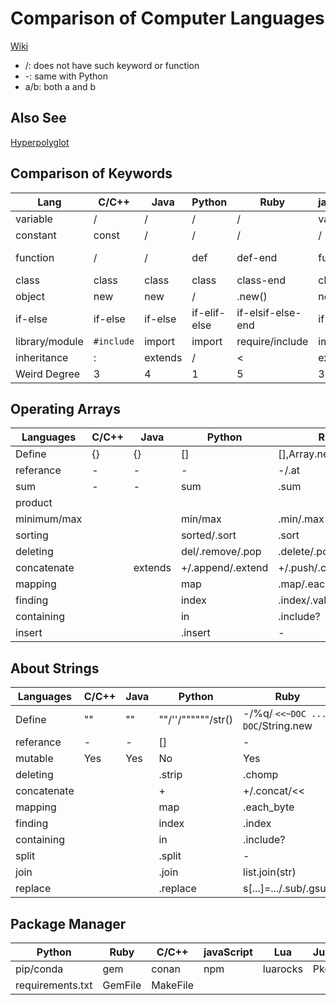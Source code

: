 # Comparison of Computer Languages

[Wiki](https://en.wikipedia.org/wiki/Comparison_of_programming_languages_(syntax))

* /: does not have such keyword or function
* -: same with Python
* a/b: both a and b

## Also See
[Hyperpolyglot](http://hyperpolyglot.org/)

## Comparison of Keywords

| Lang           | C/C++      | Java    | Python       | Ruby              | javaScript | go      | swift   | scala   | php             | julia              |
| -------------- | ---------- | ------- | ------------ | ----------------- | ---------- | ------- | ------- | ------- | --------------- | ------------------ |
| variable       | /         | /      | /           | /                | var/let    | var     | var     | var     | /              | /                 |
| constant       | const      | /      | /           | /                | /         | const   | let     | val     | define          | /                 |
| function       | /         | /      | def          | def-end           | function   | func    | func    | def     | function        | function-end       |
| class          | class      | class   | class        | class-end         | class      | /      | class   | class   | class           | /                 |
| object         | new        | new     | /           | .new()            | new        | /      | /      | new     | new             | /                 |
| if-else        | if-else    | if-else | if-elif-else | if-elsif-else-end | if-else    | if-else | if-else | if-else | if-elseif-else  | if-elseif-else-end |
| library/module | `#include` | import  | import       | require/include   | import     | import  | import  | import  | include/require | import/using       |
| inheritance    | :          | extends | /           | <                 | extends    | /      | :       | extends | extends         |                    |
| Weird Degree   | 3          | 4       | 1            | 5                 | 3          | 5       | 2       | 3       | 5               | 4                  |



## Operating Arrays

| Languages   | C/C++ | Java    | Python            | Ruby                    | javaScript    | go   | swift         | scala | php  | julia         |
| ----------- | ----- | ------- | ----------------- | ----------------------- | ------------- | ---- | ------------- | ----- | ---- | ------------- |
| Define      | {}    | {}      | []                | [],Array.new,Array[]    | [],Array()    | var  | var           |       |      | [],Array{}    |
| referance   | -     | -       | -                 | -/.at                   | -             | -    | -             | -     | -    | -/getindex    |
| sum         | -     | -       | sum               | .sum                    | -             | -    | -             | -     | -    | -             |
| product     |       |         |                   |                         |               |      |               |       |      | prod          |
| minimum/max |       |         | min/max           | .min/.max               | -             | -    | -             | -     | -    | -             |
| sorting     |       |         | sorted/.sort      | .sort                   | .sort         |      |               |       |      | sort          |
| deleting    |       |         | del/.remove/.pop  | .delete/.pop/.delete_at | .pop/.shift   |      | .remove(,at:) |       |      |               |
| concatenate |       | extends | +/.append/.extend | +/.push/.concat/<<      | .push/.concat |      |               |       |      |               |
| mapping     |       |         | map               | .map/.each              | .map          |      |               |       |      | map           |
| finding     |       |         | index             | .index/.values_at       |               |      |               |       |      | cat/vcat/hcat |
| containing  |       |         | in                | .include?               |               |      |               |       |      | in            |
| insert      |       |         | .insert           | -                       |               |      | .insert(,at:) |       |      |               |



## About Strings

| Languages   | C/C++ | Java    | Python           | Ruby                    | javaScript    | Swift | Julia | Lua |
| ----------- | ----- | ------- | ---------------- | ----------------------- | ------------- | ---- | ----- | ----------- |
| Define      | "" | "" | ""/''/""""""/str() | -/%q/ `<<~DOC ... DOC`/String.new | -/String.new() | -/String() | - | ""/''/[[]] |
| referance  | -     | -       | []               | -                   | -             | [Index] | - | string.sub |
| mutable | Yes  | Yes    | No |Yes|No| Yes | No | No |
| deleting    |       |         | .strip | .chomp |    |  |  |  |
| concatenate |       |  | +                | +/.concat/<< | - | +/.append | */string | .. |
| mapping     |       |         | map              | .each_byte           |                |  |  |  |
| finding     |       |         | index            | .index       | .search |  | findnext | string.find |
| containing  |       |         | in               | .include?               | - |  | occursin |  |
| split | | | .split | - | - |  |  |  |
| join | | | .join | list.join(str) | list.join(str) |  | join |  |
| replace | | | .replace | s[...]=.../.sub/.gsub | - | | replace | string.gsub |



## Package Manager

| Python           | Ruby    | C/C++    | javaScript | Lua      | Julia | Haskell         | R                  | Java  | Swift |
| ---------------- | ------- | -------- | ---------- | -------- | ----- | --------------- | ------------------ | ----- | ----- |
| pip/conda        | gem     | conan    | npm        | luarocks | Pkg   | Cabal/stock/nix | install.packages() | maven | spm   |
| requirements.txt | GemFile | MakeFile |            |          |       |                 |                    |       |       |

